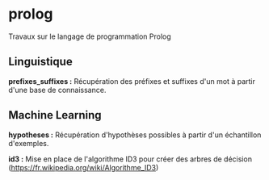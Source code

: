 # prolog
Travaux sur le langage de programmation Prolog

## Linguistique

**prefixes_suffixes :** Récupération des préfixes et suffixes d'un mot à partir d'une base de connaissance.

## Machine Learning

**hypotheses :** Récupération d'hypothèses possibles à partir d'un échantillon d'exemples.

**id3 :** Mise en place de l'algorithme ID3 pour créer des arbres de décision (https://fr.wikipedia.org/wiki/Algorithme_ID3)